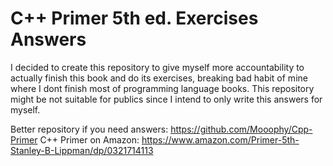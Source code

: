 # C++ Primer 5th ed. Exercises Answers

I decided to create this repository to give myself more accountability to actually finish this book and do its exercises, breaking bad habit of mine where I dont finish most of programming language books. This repository might be not suitable for publics since I intend to only write this answers for myself.

Better repository if you need answers: https://github.com/Mooophy/Cpp-Primer
C++ Primer on Amazon: https://www.amazon.com/Primer-5th-Stanley-B-Lippman/dp/0321714113